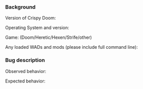 <!--
  Thank you for reporting a bug in Crispy Doom. Please complete the following template
  so that we can better diagnose the source of your problem.
-->

### Background

Version of Crispy Doom:

Operating System and version:

Game: (Doom/Heretic/Hexen/Strife/other)

Any loaded WADs and mods (please include full command line):

### Bug description

Observed behavior:

Expected behavior:

